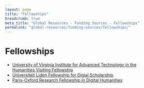 ```yaml
---
layout: page
title: "Fellowships"
breadcrumb: true
meta_title: "Global Resources - Funding Sources - Fellowships"
permalink: "global-resources/funding-sources/fellowships/"
---
```

# Fellowships
 -  [University of Virginia Institute for Advanced Technology in the Humanities Visiting Fellowship](http://www.iath.virginia.edu/other_fellows.html)
 -  [Universiteit Liden Fellowship for Digial Scholarship](https://www.library.universiteitleiden.nl/special-collections/research-in-special-collections/elsevier-fellowship)
 -  [Paris-Oxford Research Fellowship in Digital Humanities](http://www.culturesofknowledge.org/?p=10822) 
